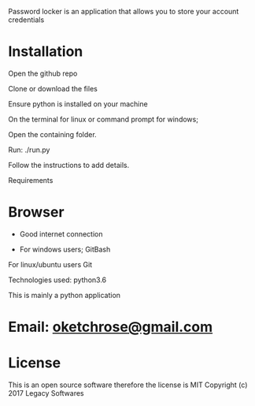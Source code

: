 Password locker is an application that allows you to store your account credentials

# Installation

Open the github repo

Clone or download the files

Ensure python is installed on your machine

On the terminal for linux or command prompt for windows;

Open the containing folder.

Run: ./run.py

Follow the instructions to add details.

Requirements

# Browser

* Good internet connection

* For windows users; GitBash

For linux/ubuntu users Git

Technologies used:
python3.6

This is mainly a python application

# Email: oketchrose@gmail.com

# License

This is an open source software therefore the license is MIT Copyright (c) 2017 Legacy Softwares
